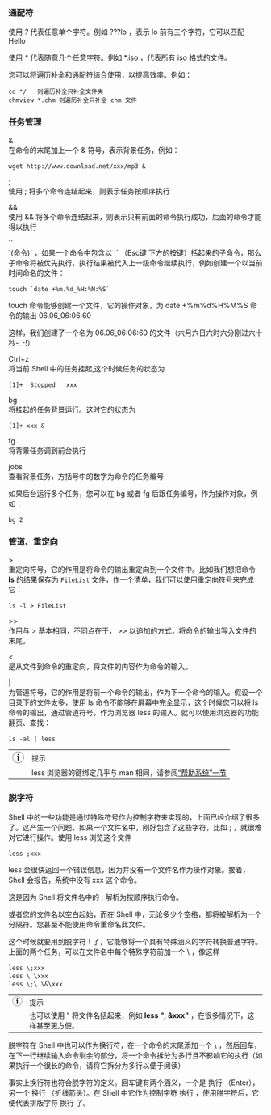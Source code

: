 ### 通配符

使用 *?* 代表任意单个字符。例如 ???lo ，表示 lo 前有三个字符，它可以匹配
Hello

使用 *\** 代表随意几个任意字符。例如 \*.iso ，代表所有 iso 格式的文件。

您可以将遍历补全和通配符结合使用，以提高效率。例如：

```shell
cd */   则遍历补全只补全文件夹
chmview *.chm 则遍历补全只补全 chm 文件    
```

### 任务管理

&  
在命令的末尾加上一个 & 符号，表示背景任务，例如：

```shell
wget http://www.download.net/xxx/mp3 &
```

;  
使用 ; 将多个命令连结起来，则表示任务按顺序执行

&&  
使用 &&
将多个命令连结起来，则表示只有前面的命令执行成功，后面的命令才能得以执行

\`\`  
\`(命令)\` ，如果一个命令中包含以 \`\` （Esc键
下方的按键）括起来的子命令，那么子命令将被优先执行，执行结果被代入上一级命令继续执行，例如创建一个以当前时间命名的文件：

```shell
touch `date +%m.%d_%H:%M:%S`
```

touch 命令能够创建一个文件，它的操作对象，为 date +%m%d%H%M%S 命令的输出
06.06_06:06:60

这样，我们创建了一个名为 06.06_06:06:60
的文件（六月六日六时六分刚过六十秒-\_-!）

Ctrl+z  
将当前 Shell 中的任务挂起,这个时候任务的状态为

```shell
[1]+  Stopped   xxx   
```

bg  
将挂起的任务背景运行。这时它的状态为

```shell
[1]+ xxx &
```

fg  
将背景任务调到前台执行

jobs  
查看背景任务，方括号中的数字为命令的任务编号

如果后台运行多个任务，您可以在 bg 或者 fg
后跟任务编号，作为操作对象，例如：

```shell
bg 2
```

### 管道、重定向

\>  
重定向符号，它的作用是将命令的输出重定向到一个文件中。比如我们想把命令
**ls** 的结果保存为 `FileList`
文件，作一个清单，我们可以使用重定向符号来完成它：

```shell
ls -l > FileList
```

\>\>  
作用与 \> 基本相同，不同点在于， \>\>
以追加的方式，将命令的输出写入文件的末尾。

\<  
是从文件到命令的重定向，将文件的内容作为命令的输入。

\|  
为管道符号，它的作用是将前一个命令的输出，作为下一个命令的输入。假设一个目录下的文件太多，使用
ls 命令不能够在屏幕中完全显示，这个时候您可以将 ls
命令的输出，通过管道符号，作为浏览器 less
的输入。就可以使用浏览器的功能翻页、查找：

```shell
ls -al | less
```

|                             |                                                                                     |
|:---------------------------:|:---------------|
| ![\[提示\]](images/tip.png) | 提示                                                                                |
|                             | less 浏览器的键绑定几乎与 man 相同，请参阅[“帮助系统”一节](ch14s04.md "帮助系统") |

### 脱字符

Shell
中的一些功能是通过特殊符号作为控制字符来实现的，上面已经介绍了很多了。这产生一个问题，如果一个文件名中，刚好包含了这些字符，比如
; ，就很难对它进行操作。使用 less 浏览这个文件

```shell
less ;xxx    
```

less
会很快返回一个错误信息，因为并没有一个文件名作为操作对象。接着，Shell
会报告，系统中没有 xxx 这个命令。

这是因为 Shell 将文件名中的 ; 解析为按顺序执行命令。

或者您的文件名以空白起始，而在 Shell
中，无论多少个空格，都将被解析为一个分隔符。您甚至不能使用命令重命名此文件。

这个时候就要用到脱字符 *\\*
了，它能够将一个具有特殊涵义的字符转换普通字符。上面的两个任务，可以在文件名中每个特殊字符前加一个
\\ ，像这样

```shell
less \;xxx
less \ \xxx
less \;\ \&\xxx    
```

|                             |                                                                                      |
|:---------------------------:|:----------------|
| ![\[提示\]](images/tip.png) | 提示                                                                                 |
|                             | 也可以使用 " 将文件名括起来，例如 **less "; &xxx"** ，在很多情况下，这样甚至更方便。 |

脱字符在 Shell 中也可以作为换行符，在一个命令的末尾添加一个 \\
，然后回车，在下一行继续输入命令剩余的部分，将一个命令拆分为多行且不影响它的执行（如果执行一个很长的命令，请将它拆分为多行以便于阅读）

事实上换行符也符合脱字符的定义。回车键有两个涵义，一个是 执行
（Enter），另一个 换行 （折线箭头）。在 Shell 中它作为控制字符 执行
，使用脱字符后，它便代表排版字符 换行 了。
